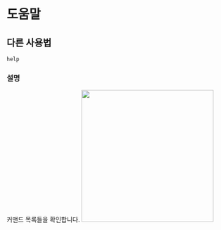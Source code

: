 # 도움말

## 다른 사용법
`help`

### 설명
커맨드 목록들을 확인합니다.
<img src="https://parkbotweb-test.vercel.app/_dist_/Assets/Alternatives/help.jpg"  width="300px" />
